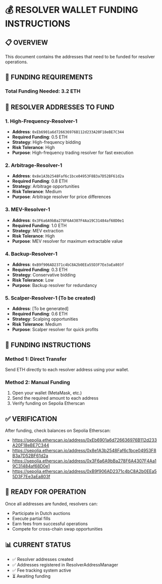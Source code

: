 # 💰 RESOLVER WALLET FUNDING INSTRUCTIONS

## 📋 OVERVIEW
This document contains the addresses that need to be funded for resolver operations.

## 🎯 FUNDING REQUIREMENTS

### Total Funding Needed: 3.2 ETH

## 🎯 RESOLVER ADDRESSES TO FUND

### 1. High-Frequency-Resolver-1
- **Address**: `0xEb6901a6d726636976B112d233A20F18eBE7C344`
- **Required Funding**: 0.5 ETH
- **Strategy**: High-frequency bidding
- **Risk Tolerance**: High
- **Purpose**: High-frequency trading resolver for fast execution

### 2. Arbitrage-Resolver-1
- **Address**: `0x8e1A3b2548Faf6c1bce04953F8B3a7D52BF61d2a`
- **Required Funding**: 0.8 ETH
- **Strategy**: Arbitrage opportunities
- **Risk Tolerance**: Medium
- **Purpose**: Arbitrage resolver for price differences

### 3. MEV-Resolver-1
- **Address**: `0x3F6a6A9bBa278F6A4307F4Aa19C31484af68D0e1`
- **Required Funding**: 1.0 ETH
- **Strategy**: MEV extraction
- **Risk Tolerance**: High
- **Purpose**: MEV resolver for maximum extractable value

### 4. Backup-Resolver-1
- **Address**: `0xB9f906AD2371c4bC8A2b0EEa55D3F7Ee3aEa803f`
- **Required Funding**: 0.3 ETH
- **Strategy**: Conservative bidding
- **Risk Tolerance**: Low
- **Purpose**: Backup resolver for redundancy

### 5. Scalper-Resolver-1 (To be created)
- **Address**: [To be generated]
- **Required Funding**: 0.6 ETH
- **Strategy**: Scalping opportunities
- **Risk Tolerance**: Medium
- **Purpose**: Scalper resolver for quick profits

## 🔧 FUNDING INSTRUCTIONS

### Method 1: Direct Transfer
Send ETH directly to each resolver address using your wallet.

### Method 2: Manual Funding
1. Open your wallet (MetaMask, etc.)
2. Send the required amount to each address
3. Verify funding on Sepolia Etherscan

## ✅ VERIFICATION
After funding, check balances on Sepolia Etherscan:
- https://sepolia.etherscan.io/address/0xEb6901a6d726636976B112d233A20F18eBE7C344
- https://sepolia.etherscan.io/address/0x8e1A3b2548Faf6c1bce04953F8B3a7D52BF61d2a
- https://sepolia.etherscan.io/address/0x3F6a6A9bBa278F6A4307F4Aa19C31484af68D0e1
- https://sepolia.etherscan.io/address/0xB9f906AD2371c4bC8A2b0EEa55D3F7Ee3aEa803f

## 🚀 READY FOR OPERATION
Once all addresses are funded, resolvers can:
- Participate in Dutch auctions
- Execute partial fills
- Earn fees from successful operations
- Compete for cross-chain swap opportunities

## 📊 CURRENT STATUS
- ✅ Resolver addresses created
- ✅ Addresses registered in ResolverAddressManager
- ✅ Fee tracking system active
- ⏳ Awaiting funding
